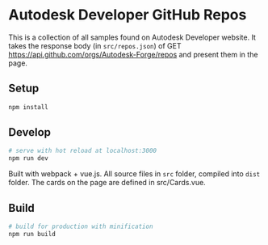 # Autodesk Developer GitHub Repos

This is a collection of all samples found on Autodesk Developer website. It takes the response body (in `src/repos.json`) of GET https://api.github.com/orgs/Autodesk-Forge/repos and present them in the page. 

## Setup
``` bash
npm install
```

## Develop

``` bash
# serve with hot reload at localhost:3000
npm run dev
```
Built with webpack + vue.js. All source files in `src` folder, compiled into `dist` folder.
The cards on the page are defined in src/Cards.vue. 

## Build

``` bash
# build for production with minification
npm run build
```
